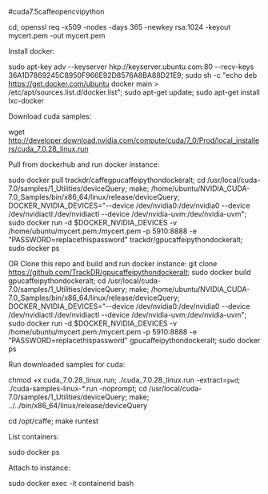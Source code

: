 #cuda7.5caffeopencvipython

cd; openssl req -x509 -nodes -days 365 -newkey rsa:1024 -keyout mycert.pem -out mycert.pem

Install docker:

sudo apt-key adv --keyserver hkp://keyserver.ubuntu.com:80 --recv-keys 36A1D7869245C8950F966E92D8576A8BA88D21E9; sudo sh -c "echo deb https://get.docker.com/ubuntu docker main > /etc/apt/sources.list.d/docker.list"; sudo apt-get update; sudo apt-get install lxc-docker

Download cuda samples:

wget http://developer.download.nvidia.com/compute/cuda/7_0/Prod/local_installers/cuda_7.0.28_linux.run

Pull from dockerhub and run docker instance:

sudo docker pull trackdr/caffegpucaffeipythondockeralt; cd /usr/local/cuda-7.0/samples/1_Utilities/deviceQuery; make; /home/ubuntu/NVIDIA_CUDA-7.0_Samples/bin/x86_64/linux/release/deviceQuery; DOCKER_NVIDIA_DEVICES="--device /dev/nvidia0:/dev/nvidia0 --device /dev/nvidiactl:/dev/nvidiactl --device /dev/nvidia-uvm:/dev/nvidia-uvm"; sudo docker run -d $DOCKER_NVIDIA_DEVICES -v /home/ubuntu/mycert.pem:/mycert.pem -p 5910:8888 -e "PASSWORD=replacethispassword" trackdr/gpucaffeipythondockeralt; sudo docker ps

OR Clone this repo and build and run docker instance: git clone https://github.com/TrackDR/gpucaffeipythondockeralt; sudo docker build gpucaffeipythondockeralt; cd /usr/local/cuda-7.0/samples/1_Utilities/deviceQuery; make; /home/ubuntu/NVIDIA_CUDA-7.0_Samples/bin/x86_64/linux/release/deviceQuery; DOCKER_NVIDIA_DEVICES="--device /dev/nvidia0:/dev/nvidia0 --device /dev/nvidiactl:/dev/nvidiactl --device /dev/nvidia-uvm:/dev/nvidia-uvm"; sudo docker run -d $DOCKER_NVIDIA_DEVICES -v /home/ubuntu/mycert.pem:/mycert.pem -p 5910:8888 -e "PASSWORD=replacethispassword" gpucaffeipythondockeralt; sudo docker ps

Run downloaded samples for cuda:

chmod +x cuda_7.0.28_linux.run; ./cuda_7.0.28_linux.run -extract=`pwd`; ./cuda-samples-linux-*.run -noprompt; cd /usr/local/cuda-7.0/samples/1_Utilities/deviceQuery; make; ../../bin/x86_64/linux/release/deviceQuery

cd /opt/caffe; make runtest

List containers:

sudo docker ps

Attach to instance:

sudo docker exec -it containerid bash
